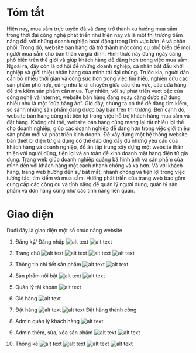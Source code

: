 # Tóm tắt
Hiện nay, mua sắm trực tuyến đã và đang trở thành xu hướng mua sắm trong thời đại công nghệ phát triển như hiện nay và là một thị trường tiềm năng đối với những doanh nghiệp hoạt động trong lĩnh vực bán lẻ và phân phối. Trong đó, website bán hàng đã trở thành một công cụ phổ biến để mọi người mua sắm cho bản thân và gia đình. Hình thức này đang ngày càng phổ biến trên thế giới và giúp khách hàng dễ dàng hơn trong việc mua sắm. Ngoài ra, đây còn là cơ hội để những doanh nghiệp, cá nhân bắt đầu khởi nghiệp và giới thiệu nhãn hàng của mình tới đại chúng.
Trước kia, người dân cần bỏ nhiều thời gian và công sức hơn trong việc tìm hiểu, nghiên cứu các sản phẩm phù hợp, cũng như là di chuyển giữa các khu vực, các cửa hàng để tìm kiếm sản phẩm cần mua. Tuy nhiên, với sự phát triển vượt bậc của công nghệ và Internet, website bán hàng đang ngày càng được sử dụng nhiều như là một “cửa hàng ảo”. Giờ đây, chúng ta có thể dễ dàng tìm kiếm, so sánh những sản phẩm đang được bày bán trên thị trường. Bên cạnh đó, website bán hàng cũng rất tiện lợi trong việc hỗ trợ khách hàng mua sắm và đặt hàng. Không chỉ thế, website bán hàng cũng mang lại rất nhiều lợi thế cho doanh nghiệp, giúp các doanh nghiệp dễ dàng hơn trong việc giới thiệu sản phẩm mới và phát triển kinh doanh.
Để xây dựng một hệ thống website bán thiết bị điện tử gia dụng có thể đáp ứng đầy đủ những yêu cầu của khách hàng và doanh nghiệp, đồ án tập trung xây dựng một website thân thiện với người dùng, tiện lợi và an toàn để kinh doanh mặt hàng điện tử gia dụng. Trang web giúp doanh nghiệp quảng bá hình ảnh và sản phẩm của mình đến với khách hàng một cách nhanh chóng và xa hơn. Và với khách hàng, trang web hướng đến sự bắt mắt, nhanh chóng và tiện lợi trong việc tương tác, tìm kiếm và mua sắm. Hướng phát triển của trang web bao gồm cung cấp các công cụ và tính năng để quản lý người dùng, quản lý sản phẩm và đơn hàng cũng như các tính năng liên quan.
# Giao diện
Dưới đây là giao diện một số chức năng website
1. Đăng ký/ Đăng nhập
![alt text](https://github.com/DucVietnb/myweb_img/blob/main/readme/register.png?raw=true)
![alt text](https://github.com/DucVietnb/myweb_img/blob/main/readme/login.png?raw=true)

3. Trang chủ
  ![alt text](https://github.com/DucVietnb/myweb_img/blob/main/readme/mainbanner.png?raw=true)
![alt text](https://github.com/DucVietnb/myweb_img/blob/main/readme/home/new.png?raw=true)
![alt text](https://github.com/DucVietnb/myweb_img/blob/main/readme/home/seller.png?raw=true)
![alt text](https://github.com/DucVietnb/myweb_img/blob/main/readme/home/brand.png?raw=true)

5. Thông tin chi tiết sản phẩm
![alt text](https://github.com/DucVietnb/myweb_img/blob/main/readme/product_info0.png?raw=true)
![alt text](https://github.com/DucVietnb/myweb_img/blob/main/readme/product_info1.png?raw=true)

7. Sản phẩm nổi bật
![alt text](https://github.com/DucVietnb/myweb_img/blob/main/readme/top_seller.png?raw=true)
![alt text](https://github.com/DucVietnb/myweb_img/blob/main/readme/tivi.png?raw=true)

9. Quản lý tài khoản
![alt text](https://github.com/DucVietnb/myweb_img/blob/main/readme/cus_info.png?raw=true)

11. Giỏ hàng
![alt text](https://github.com/DucVietnb/myweb_img/blob/main/readme/cart.png?raw=true)

13. Đặt hàng
![alt text](https://github.com/DucVietnb/myweb_img/blob/main/readme/order.png?raw=true)
![alt text](https://github.com/DucVietnb/myweb_img/blob/main/readme/order_success.png?raw=true)
                      Đặt hàng thành công
15. Admin quản lý khách hàng
![alt text](https://github.com/DucVietnb/myweb_img/blob/main/readme/cus_manage.png?raw=true)

17. Admin thêm, sửa, xóa sản phẩm
![alt text](https://github.com/DucVietnb/myweb_img/blob/main/readme/product_edit.png?raw=true)
![alt text](https://github.com/DucVietnb/myweb_img/blob/main/readme/product_edit1.png?raw=true)

20. Thống kê
![alt text](https://github.com/DucVietnb/myweb_img/blob/main/readme/product_statistic0.png?raw=true)
![alt text](https://github.com/DucVietnb/myweb_img/blob/main/readme/order_money.png?raw=true)
![alt text](https://github.com/DucVietnb/myweb_img/blob/main/readme/order_money_statistic.png?raw=true)
![alt text](https://github.com/DucVietnb/myweb_img/blob/main/readme/order_quantity_statistic.png?raw=true)
